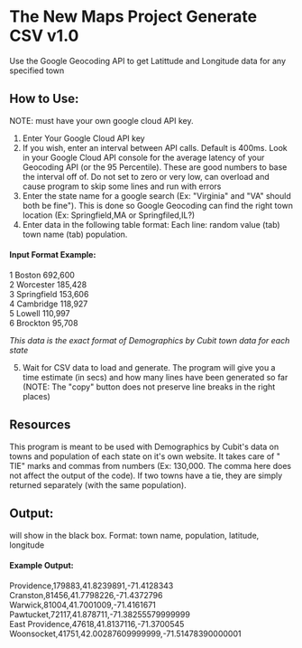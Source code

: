 # The New Maps Project Generate CSV v1.0

Use the Google Geocoding API to get Latittude and Longitude data for any specified town



## How to Use: 
NOTE: must have your own google cloud API key.

1. Enter Your Google Cloud API key
2. If you wish, enter an interval between API calls. Default is 400ms. Look in your Google Cloud API console for the average latency of your Geocoding API (or the 95 Percentile). These are good numbers to base the interval off of. Do not set to zero or very low, can overload and cause program to skip some lines and run with errors
3. Enter the state name for a google search (Ex: "Virginia" and "VA" should both be fine"). This is done so Google Geocoding can find the right town location (Ex: Springfield,MA or Springfiled,IL?)
4. Enter data in the following table format: Each line: random value (tab) town name (tab) population.

#### Input Format Example: 

1	Boston	692,600  
2	Worcester	185,428  
3	Springfield	153,606  
4	Cambridge	118,927  
5	Lowell	110,997  
6	Brockton	95,708  

*This data is the exact format of Demographics by Cubit town data for each state*

5. Wait for CSV data to load and generate. The program will give you a time estimate (in secs) and how many lines have been generated so far (NOTE: The "copy" button does not preserve line breaks in the right places)

## Resources
This program is meant to be used with Demographics by Cubit's data on towns and population of each state on it's own website. It takes care of " TIE" marks and commas from numbers (Ex: 130,000. The comma here does not affect the output of the code). If two towns have a tie, they are simply returned separately (with the same population).

## Output: 
will show in the black box. Format: town name, population, latitude, longitude

#### Example Output:

Providence,179883,41.8239891,-71.4128343  
Cranston,81456,41.7798226,-71.4372796  
Warwick,81004,41.7001009,-71.4161671  
Pawtucket,72117,41.878711,-71.38255579999999  
East Providence,47618,41.8137116,-71.3700545  
Woonsocket,41751,42.00287609999999,-71.51478390000001  

